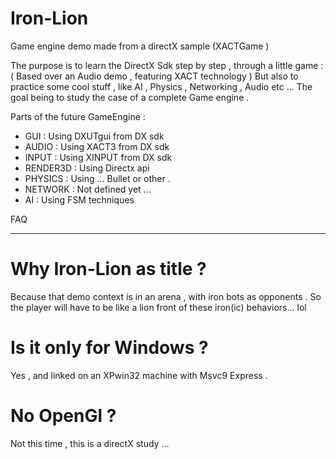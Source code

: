 # Iron-Lion
Game engine demo made from a directX sample (XACTGame )

The purpose is to learn the DirectX Sdk step by step , through a little game :
( Based over an Audio demo , featuring XACT technology )
But also to practice some cool stuff , like AI , Physics , Networking , Audio etc ...
The goal being to study the case of a complete Game engine .

Parts of the future GameEngine :

* GUI : Using DXUTgui from DX sdk
* AUDIO : Using XACT3 from DX sdk
* INPUT : Using XINPUT from DX sdk
* RENDER3D : Using Directx api
* PHYSICS :  Using ... Bullet or other .
* NETWORK : Not defined yet ...
* AI :  Using FSM techniques


FAQ
************************

# Why Iron-Lion as title ?

Because that demo context is in an arena , with iron bots as opponents . 
So the player will have to be like a lion front of these iron(ic) behaviors... lol 

# Is it only for Windows ?

Yes , and linked on an XPwin32 machine with Msvc9 Express .

# No OpenGl ?

Not this time , this is a directX study ...

